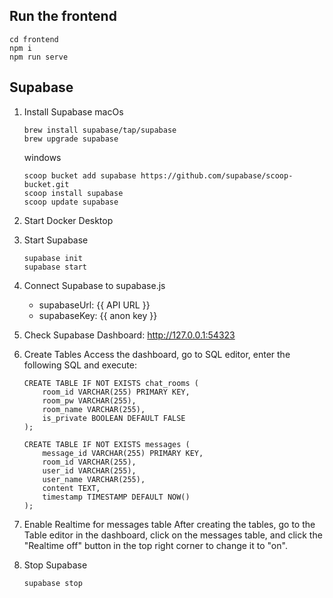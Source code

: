 ## Run the frontend
```
cd frontend
npm i
npm run serve
```

## Supabase

1. Install Supabase
	macOs		
    ``` 
    brew install supabase/tap/supabase
    brew upgrade supabase
    ```
	windows
    ```
    scoop bucket add supabase https://github.com/supabase/scoop-bucket.git
    scoop install supabase
    scoop update supabase
    ```

2. Start Docker Desktop 

3. Start Supabase
	```
    supabase init
    supabase start
	```

4. Connect Supabase to supabase.js
    - supabaseUrl: {{ API URL }}
    - supabaseKey: {{ anon key }}

5. Check Supabase Dashboard: http://127.0.0.1:54323

6. Create Tables
    Access the dashboard, go to SQL editor, enter the following SQL and execute:
    ```
    CREATE TABLE IF NOT EXISTS chat_rooms (
        room_id VARCHAR(255) PRIMARY KEY,
        room_pw VARCHAR(255),
        room_name VARCHAR(255),
        is_private BOOLEAN DEFAULT FALSE
    );

    CREATE TABLE IF NOT EXISTS messages (
        message_id VARCHAR(255) PRIMARY KEY,
        room_id VARCHAR(255),
        user_id VARCHAR(255),
        user_name VARCHAR(255),
        content TEXT,
        timestamp TIMESTAMP DEFAULT NOW()
    );
    ```

7. Enable Realtime for messages table
    After creating the tables, go to the Table editor in the dashboard, click on the messages table, and click the "Realtime off" button in the top right corner to change it to "on".

9. Stop Supabase
    ```
    supabase stop
    ```
